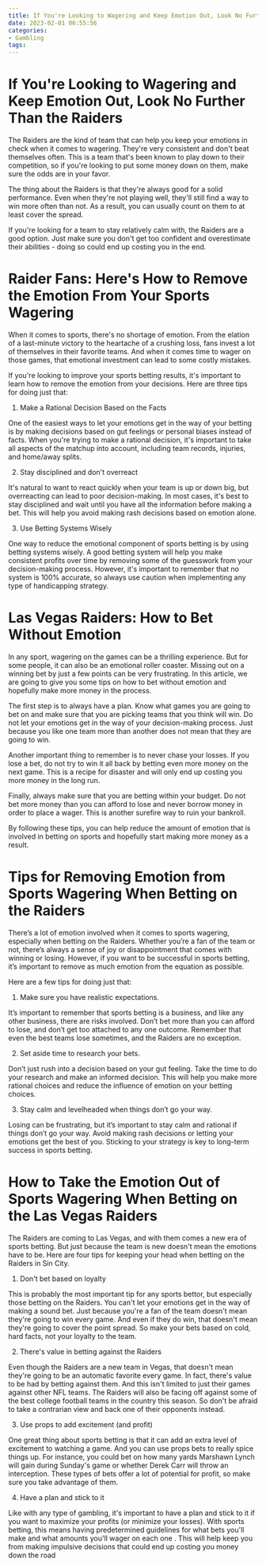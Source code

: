 ```yaml
---
title: If You're Looking to Wagering and Keep Emotion Out, Look No Further Than the Raiders 
date: 2023-02-01 06:55:56
categories:
- Gambling
tags:
---
```



#  If You're Looking to Wagering and Keep Emotion Out, Look No Further Than the Raiders 

The Raiders are the kind of team that can help you keep your emotions in check when it comes to wagering. They're very consistent and don't beat themselves often. This is a team that's been known to play down to their competition, so if you're looking to put some money down on them, make sure the odds are in your favor.

The thing about the Raiders is that they're always good for a solid performance. Even when they're not playing well, they'll still find a way to win more often than not. As a result, you can usually count on them to at least cover the spread.

If you're looking for a team to stay relatively calm with, the Raiders are a good option. Just make sure you don't get too confident and overestimate their abilities - doing so could end up costing you in the end.

#  Raider Fans: Here's How to Remove the Emotion From Your Sports Wagering 

When it comes to sports, there's no shortage of emotion. From the elation of a last-minute victory to the heartache of a crushing loss, fans invest a lot of themselves in their favorite teams. And when it comes time to wager on those games, that emotional investment can lead to some costly mistakes.

If you're looking to improve your sports betting results, it's important to learn how to remove the emotion from your decisions. Here are three tips for doing just that:

1. Make a Rational Decision Based on the Facts

One of the easiest ways to let your emotions get in the way of your betting is by making decisions based on gut feelings or personal biases instead of facts. When you're trying to make a rational decision, it's important to take all aspects of the matchup into account, including team records, injuries, and home/away splits.

2. Stay disciplined and don't overreact

It's natural to want to react quickly when your team is up or down big, but overreacting can lead to poor decision-making. In most cases, it's best to stay disciplined and wait until you have all the information before making a bet. This will help you avoid making rash decisions based on emotion alone.

3. Use Betting Systems Wisely

One way to reduce the emotional component of sports betting is by using betting systems wisely. A good betting system will help you make consistent profits over time by removing some of the guesswork from your decision-making process. However, it's important to remember that no system is 100% accurate, so always use caution when implementing any type of handicapping strategy.

#  Las Vegas Raiders: How to Bet Without Emotion 

In any sport, wagering on the games can be a thrilling experience. But for some people, it can also be an emotional roller coaster. Missing out on a winning bet by just a few points can be very frustrating. In this article, we are going to give you some tips on how to bet without emotion and hopefully make more money in the process. 

The first step is to always have a plan. Know what games you are going to bet on and make sure that you are picking teams that you think will win. Do not let your emotions get in the way of your decision-making process. Just because you like one team more than another does not mean that they are going to win. 

Another important thing to remember is to never chase your losses. If you lose a bet, do not try to win it all back by betting even more money on the next game. This is a recipe for disaster and will only end up costing you more money in the long run. 

Finally, always make sure that you are betting within your budget. Do not bet more money than you can afford to lose and never borrow money in order to place a wager. This is another surefire way to ruin your bankroll. 

By following these tips, you can help reduce the amount of emotion that is involved in betting on sports and hopefully start making more money as a result.

#  Tips for Removing Emotion from Sports Wagering When Betting on the Raiders 

There’s a lot of emotion involved when it comes to sports wagering, especially when betting on the Raiders. Whether you’re a fan of the team or not, there’s always a sense of joy or disappointment that comes with winning or losing. However, if you want to be successful in sports betting, it’s important to remove as much emotion from the equation as possible.

Here are a few tips for doing just that:

1. Make sure you have realistic expectations.

It’s important to remember that sports betting is a business, and like any other business, there are risks involved. Don’t bet more than you can afford to lose, and don’t get too attached to any one outcome. Remember that even the best teams lose sometimes, and the Raiders are no exception.

2. Set aside time to research your bets.

Don’t just rush into a decision based on your gut feeling. Take the time to do your research and make an informed decision. This will help you make more rational choices and reduce the influence of emotion on your betting choices.

3. Stay calm and levelheaded when things don’t go your way.

Losing can be frustrating, but it’s important to stay calm and rational if things don’t go your way. Avoid making rash decisions or letting your emotions get the best of you. Sticking to your strategy is key to long-term success in sports betting.

#  How to Take the Emotion Out of Sports Wagering When Betting on the Las Vegas Raiders

The Raiders are coming to Las Vegas, and with them comes a new era of sports betting. But just because the team is new doesn't mean the emotions have to be. Here are four tips for keeping your head when betting on the Raiders in Sin City.

1. Don't bet based on loyalty

This is probably the most important tip for any sports bettor, but especially those betting on the Raiders. You can't let your emotions get in the way of making a sound bet. Just because you're a fan of the team doesn't mean they're going to win every game. And even if they do win, that doesn't mean they're going to cover the point spread. So make your bets based on cold, hard facts, not your loyalty to the team.

2. There's value in betting against the Raiders

Even though the Raiders are a new team in Vegas, that doesn't mean they're going to be an automatic favorite every game. In fact, there's value to be had by betting against them. And this isn't limited to just their games against other NFL teams. The Raiders will also be facing off against some of the best college football teams in the country this season. So don't be afraid to take a contrarian view and back one of their opponents instead.

3. Use props to add excitement (and profit)

One great thing about sports betting is that it can add an extra level of excitement to watching a game. And you can use props bets to really spice things up. For instance, you could bet on how many yards Marshawn Lynch will gain during Sunday's game or whether Derek Carr will throw an interception. These types of bets offer a lot of potential for profit, so make sure you take advantage of them.

4. Have a plan and stick to it


Like with any type of gambling, it's important to have a plan and stick to it if you want to maximize your profits (or minimize your losses). With sports betting, this means having predetermined guidelines for what bets you'll make and what amounts you'll wager on each one . This will help keep you from making impulsive decisions that could end up costing you money down the road